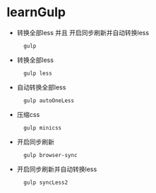 # learnGulp

* 转换全部less 并且 开启同步刷新并自动转换less

        gulp

* 转换全部less

        gulp less

* 自动转换全部less

        gulp autoOneLess

* 压缩css

        gulp minicss

* 开启同步刷新

        gulp browser-sync

* 开启同步刷新并自动转换less

        gulp syncLess2